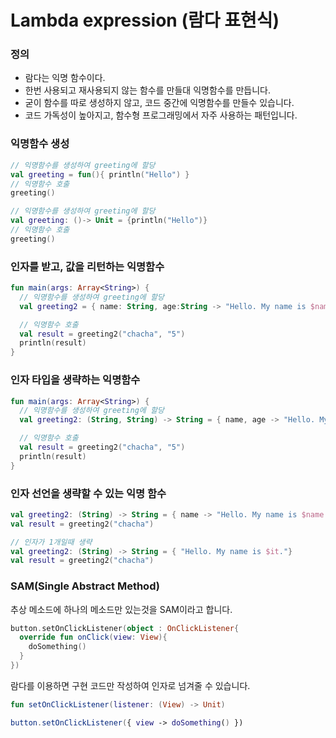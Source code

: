 # Lambda expression (람다 표현식)

### 정의

- 람다는 익명 함수이다.
- 한번 사용되고 재사용되지 않는 함수를 만들대 익명함수를 만듭니다.
- 굳이 함수를 따로 생성하지 않고, 코드 중간에 익명함수를 만들수 있습니다.
- 코드 가독성이 높아지고, 함수형 프로그래밍에서 자주 사용하는 패턴입니다.

### 익명함수 생성

```kotlin
// 익명함수를 생성하여 greeting에 할당
val greeting = fun(){ println("Hello") }
// 익명함수 호출
greeting()
```

```kotlin
// 익명함수를 생성하여 greeting에 할당
val greeting: ()-> Unit = {println("Hello")}
// 익명함수 호출
greeting()
```

### 인자를 받고, 값을 리턴하는 익명함수

```kotlin
fun main(args: Array<String>) {
  // 익명함수를 생성하여 greeting에 할당
  val greeting2 = { name: String, age:String -> "Hello. My name is $name. I'm $age year old" }

  // 익명함수 호출
  val result = greeting2("chacha", "5")
  println(result)
}
```

### 인자 타입을 생략하는 익명함수

```kotlin
fun main(args: Array<String>) {
  // 익명함수를 생성하여 greeting에 할당
  val greeting2: (String, String) -> String = { name, age -> "Hello. My name is $name. i'm $age year old" }

  // 익명함수 호출
  val result = greeting2("chacha", "5")
  println(result)
}
```

### 인자 선언을 생략할 수 있는 익명 함수

```kotlin
val greeting2: (String) -> String = { name -> "Hello. My name is $name."}
val result = greeting2("chacha")

// 인자가 1개일때 생략
val greeting2: (String) -> String = { "Hello. My name is $it."}
val result = greeting2("chacha")

```

### SAM(Single Abstract Method)

추상 메소드에 하나의 메소드만 있는것을 SAM이라고 합니다.

```kotlin
button.setOnClickListener(object : OnClickListener{
  override fun onClick(view: View){
    doSomething()
  }
})
```

람다를 이용하면 구현 코드만 작성하여 인자로 넘겨줄 수 있습니다.

```kotlin
fun setOnClickListener(listener: (View) -> Unit)

button.setOnClickListener({ view -> doSomething() })
```